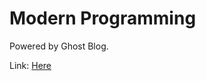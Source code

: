 Modern Programming
===================

Powered by Ghost Blog.

Link: <a href="alexliu03.github.io">Here</a>
